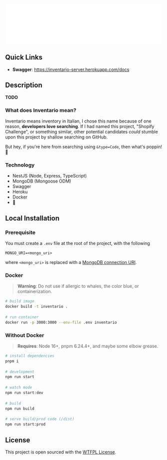 <p align="center">
  <a href="https://www.youtube.com/watch?v=1P5yyeeYF9o" target="blank"><img src="banner.svg" alt="Logo" /></a>
</p>

## Quick Links

- **Swagger**: https://inventario-server.herokuapp.com/docs


## Description

**TODO**

### What does Inventario mean?

Inventario means inventory in Italian, I chose this name because of one reason, **developers love searching**. If I had named this project, "Shopify Challenge", or something similar, other potential candidates *could* stumble upon this project by shallow searching on GitHub. 

But hey, if you're here from searching using `&type=Code`, then what's poppin! 👋

### Technology 

- NestJS (Node, Express, TypeScript) 
- MongoDB (Mongoose ODM)
- Swagger
- Heroku
- Docker
- 💖

## Local Installation

### Prerequisite

You must create a `.env` file at the root of the project, with the following

```env
MONGO_URI=<mongo_uri>
```
where `<mongo_uri>` is replaced with a [MongoDB connection URI](https://docs.mongodb.com/manual/reference/connection-string/).

### Docker
> **Warning**: Do not use if allergic to whales, the color blue, or containerization.

```bash
# build image
docker build -t inventario .

# run container
docker run -p 3000:3000 --env-file .env inventario
```

### Without Docker
> **Requires**: Node 16+, pnpm 6.24.4+, and maybe some elbow grease.

```bash
# install dependencies
pnpm i

# development
npm run start

# watch mode
npm run start:dev

# build
npm run build

# serve build/prod code (/dist)
npm run start:prod
```

## License

This project is open sourced with the [WTFPL License](LICENSE).

